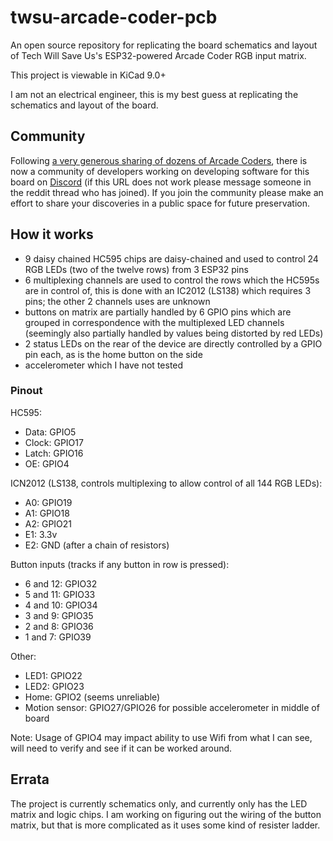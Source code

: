 # twsu-arcade-coder-pcb

An open source repository for replicating the board schematics and layout of Tech Will Save Us's ESP32-powered Arcade Coder RGB input matrix.

This project is viewable in KiCad 9.0+

I am not an electrical engineer, this is my best guess at replicating the schematics and layout of the board.  

## Community

Following [a very generous sharing of dozens of Arcade Coders](https://www.reddit.com/r/LinusTechTips/comments/1jgk9cr/how_can_i_stop_all_of_this_from_becoming_ewaste/), there is now a community of developers working on developing software for this board on [Discord](https://discord.gg/QWCUWKAqts) (if this URL does not work please message someone in the reddit thread who has joined).
If you join the community please make an effort to share your discoveries in a public space for future preservation.

## How it works

- 9 daisy chained HC595 chips are daisy-chained and used to control 24 RGB LEDs (two of the twelve rows) from 3 ESP32 pins
- 6 multiplexing channels are used to control the rows which the HC595s are in control of, this is done with an IC2012 (LS138) which requires 3 pins; the other 2 channels uses are unknown
- buttons on matrix are partially handled by 6 GPIO pins which are grouped in correspondence with the multiplexed LED channels (seemingly also partially handled by values being distorted by red LEDs)
- 2 status LEDs on the rear of the device are directly controlled by a GPIO pin each, as is the home button on the side
- accelerometer which I have not tested

### Pinout

HC595:
- Data: GPIO5
- Clock: GPIO17
- Latch: GPIO16
- OE: GPIO4 

ICN2012 (LS138, controls multiplexing to allow control of all 144 RGB LEDs):
- A0: GPIO19
- A1: GPIO18
- A2: GPIO21
- E1: 3.3v
- E2: GND (after a chain of resistors)

Button inputs (tracks if any button in row is pressed):
- 6 and 12: GPIO32
- 5 and 11: GPIO33
- 4 and 10: GPIO34
- 3 and 9: GPIO35
- 2 and 8: GPIO36
- 1 and 7: GPIO39

Other:
- LED1: GPIO22
- LED2: GPIO23
- Home: GPIO2 (seems unreliable)
- Motion sensor: GPIO27/GPIO26 for possible accelerometer in middle of board

Note: Usage of GPIO4 may impact ability to use Wifi from what I can see, will need to verify and see if it can be worked around.

## Errata

The project is currently schematics only, and currently only has the LED matrix and logic chips. I am working on figuring out the wiring of the button matrix, but that is more complicated as it uses some kind of resister ladder.
